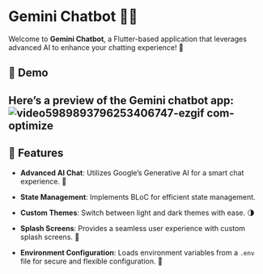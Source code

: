 # Gemini Chatbot 🤖✨

Welcome to **Gemini Chatbot**, a Flutter-based application that leverages advanced AI to enhance your chatting experience! 🚀

## 📱 Demo

Here’s a preview of the Gemini chatbot app:
![video5989893796253406747-ezgif com-optimize](https://github.com/user-attachments/assets/d1c1987c-6802-4522-b271-5a5d9fbf9566)
-
## 🔧 Features

- **Advanced AI Chat**: Utilizes Google’s Generative AI for a smart chat experience. 🤖

- **State Management**: Implements BLoC for efficient state management.

- **Custom Themes**: Switch between light and dark themes with ease. 🌗

- **Splash Screens**: Provides a seamless user experience with custom splash screens. 🌟

- **Environment Configuration**: Loads environment variables from a `.env` file for secure and flexible configuration. 🔧




